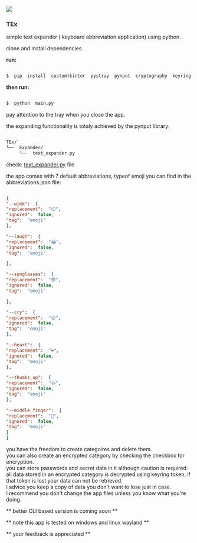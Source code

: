 
![](https://i.imghippo.com/files/wMQo7503Jls.jpg)

###  TEx

simple text expander ( keyboard abbreviation application) using python.

clone and install dependencies </br>

**run:**

```bash

$  pip  install  customtkinter  pystray  pynput  cryptography  keyring  psutil  notify-py

```

  

**then run:**

```bash

$  python  main.py

```

  

pay attention to the tray when you close the app.

  

the expanding functionality is totaly achieved by the pynput library:

```bash

TEx/
└──  Expander/
     └──  text_expander.py

```
check: [text_expander.py](https://github.com/gravadox/TEx/blob/main/Expander/Text_expander.py) file

  

the app comes with 7 default abbreviations, typeof emoji you can find in the abbreviations.json file:

```json

{
"--wink":  {
"replacement":  "😉",
"ignored":  false,
"tag":  "emoji"
},

"--laugh":  {
"replacement":  "😂",
"ignored":  false,
"tag":  "emoji"

},

"--sunglasses":  {
"replacement":  "😎",
"ignored":  false,
"tag":  "emoji"

},

"--cry":  {
"replacement":  "😢",
"ignored":  false,
"tag":  "emoji"
},

"--heart":  {
"replacement":  "❤️",
"ignored":  false,
"tag":  "emoji"
},

"--thumbs_up":  {
"replacement":  "👍",
"ignored":  false,
"tag":  "emoji"
},

"--middle_finger":  {
"replacement":  "🖕",
"ignored":  false,
"tag":  "emoji"
}
}

```

you have the freedom to create categoires and delete them.<br>
you can also create an encrypted category by checking the checkbox for encryption.<br>
you can store passwords and secret data in it although caution is required.<br>
all data stored in an encrypted category is decrypted using keyring token, if that token is lost your data can not be retrieved.<br>
I advice you keep a copy of data you don't want to lose just in case.<br>
I recommend you don't change the app files unless you know what you're doing.

** better CLI based version is coming soon **

** note this app is tested on windows and linux wayland **

** your feedback is appreciated **
